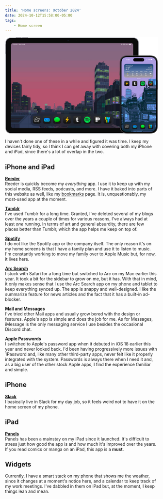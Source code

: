 ```yaml
---
title: 'Home screens: October 2024'
date: 2024-10-12T15:58:00-05:00
tags:
    - Home screen
---
```

![iPad and iPhone home screens](/uploads/homescreens.png)

I haven't done one of these in a while and figured it was time. I keep my devices fairly tidy, so I think I can get away with covering both my iPhone and iPad, since there's a lot of overlap in the two.

## iPhone and iPad

<a href="https://apps.apple.com/us/app/reeder/id6475002485" target="_blank" rel="noopener"><strong>Reeder</strong></a><br>Reeder is quickly become my *everything* app. I use it to keep up with my social media, RSS feeds, podcasts, and more. I have it baked into parts of this website as well, like my [bookmarks](/bookmarks) page. It is, unquestionably, my most-used app at the moment.

<a href="https://apps.apple.com/us/app/tumblr-fandom-art-chaos/id305343404" target="_blank" rel="noopener"><strong>Tumblr</strong></a><br>I've used Tumblr for a long time. Granted, I've deleted several of my blogs over the years a couple of times for various reasons, I've always had at least *one* running. In terms of art and general absurdity, there are few places better than Tumblr, which the app helps me keep on top of.

<a href="https://apps.apple.com/us/app/spotify-music-and-podcasts/id324684580" target="_blank" rel="noopener"><strong>Spotify</strong></a><br>I do not like the Spotify app or the company itself. The only reason it's on my home screens is that I have a family plan and use it to listen to music. I'm constantly working to move my family over to Apple Music but, for now, it lives here.

<a href="https://apps.apple.com/us/app/arc-search-find-it-faster/id6472513080" target="_blank" rel="noopener"><strong>Arc Search</strong></a><br>I stuck with Safari for a long time but switched to Arc on my Mac earlier this year. It took a bit for the sidebar to grow on me, but it has. With that in mind, it only makes sense that I use the Arc Search app on my phone and tablet to keep everything synced up. The app is snappy and well-designed. I like the summarize feature for news articles and the fact that it has a built-in ad-blocker.

**Mail and Messages**<br>I've tried other Mail apps and usually grow bored with the design or features. Apple's app is simple and does the job for me. As for Messages, iMessage is the only messaging service I use besides the occasional Discord chat.

**Apple Passwords**<br>I switched to Apple's password app when it debuted in iOS 18 earlier this year and never looked back. I'd been having progressively more issues with 1Password and, like many other third-party apps, never felt like it properly integrated with the system. Passwords is always there when I need it and, as a big user of the other stock Apple apps, I find the experience familiar and simple.

## iPhone

<a href="https://apps.apple.com/us/app/slack/id618783545" target="_blank" rel="noopener"><strong>Slack</strong></a><br>I basically live in Slack for my day job, so it feels weird not to have it on the home screen of my phone.

## iPad

<a href="https://apps.apple.com/us/app/panels-comic-reader/id1236567663" target="_blank" rel="noopener"><strong>Panels</strong></a><br>Panels has been a mainstay on my iPad since it launched. It's difficult to stress just how good the app is and how much it's improved over the years. If you read comics or manga on an iPad, this app is a **must**.

## Widgets

Currently, I have a smart stack on my phone that shows me the weather, since it changes at a moment's notice here, and a calendar to keep track of my work meetings. I've dabbled in them on iPad but, at the moment, I keep things lean and mean.